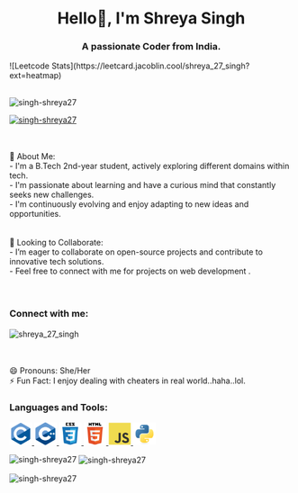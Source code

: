 <h1 align="center">Hello👋, I'm Shreya Singh</h1>
<h3 align="center">A passionate Coder from India.</h3>
![Leetcode Stats](https://leetcard.jacoblin.cool/shreya_27_singh?ext=heatmap)
<br>
<br>
<p align="left"> <img src="https://komarev.com/ghpvc/?username=singh-shreya27&label=Profile%20views&color=0e75b6&style=flat" alt="singh-shreya27" /> </p>

<p align="left"> <a href="https://github.com/ryo-ma/github-profile-trophy"><img src="https://github-profile-trophy.vercel.app/?username=singh-shreya27" alt="singh-shreya27" /></a> </p>
  <br>
  <br>
🌱 About Me:<br>
- I'm a B.Tech 2nd-year student, actively exploring different domains within tech.<br>
- I'm passionate about learning and have a curious mind that constantly seeks new challenges.<br>
- I'm continuously evolving and enjoy adapting to new ideas and opportunities.<br>
<br>
<br>
💬 Looking to Collaborate:<br>
- I’m eager to collaborate on open-source projects and contribute to innovative tech solutions.<br>
- Feel free to connect with me for projects on web development .<br>

<br>
<br>
<h3 align="left">Connect with me:</h3>
<p align="left">
<a target="blank"><img align="center" src="https://raw.githubusercontent.com/rahuldkjain/github-profile-readme-generator/master/src/images/icons/Social/leet-code.svg" alt="shreya_27_singh" height="30" width="40" /></a>
</p>
<br>
<br>
😄 Pronouns: She/Her  <br>
⚡ Fun Fact: I enjoy dealing with cheaters in real world..haha..lol.<br>

<h3 align="left">Languages and Tools:</h3>
<p align="left"> <a href="https://www.cprogramming.com/" target="_blank" rel="noreferrer"> <img src="https://raw.githubusercontent.com/devicons/devicon/master/icons/c/c-original.svg" alt="c" width="40" height="40"/> </a> <a href="https://www.w3schools.com/cpp/" target="_blank" rel="noreferrer"> <img src="https://raw.githubusercontent.com/devicons/devicon/master/icons/cplusplus/cplusplus-original.svg" alt="cplusplus" width="40" height="40"/> </a> <a href="https://www.w3schools.com/css/" target="_blank" rel="noreferrer"> <img src="https://raw.githubusercontent.com/devicons/devicon/master/icons/css3/css3-original-wordmark.svg" alt="css3" width="40" height="40"/> </a> <a href="https://www.w3.org/html/" target="_blank" rel="noreferrer"> <img src="https://raw.githubusercontent.com/devicons/devicon/master/icons/html5/html5-original-wordmark.svg" alt="html5" width="40" height="40"/> </a> <a href="https://developer.mozilla.org/en-US/docs/Web/JavaScript" target="_blank" rel="noreferrer"> <img src="https://raw.githubusercontent.com/devicons/devicon/master/icons/javascript/javascript-original.svg" alt="javascript" width="40" height="40"/> </a> <a href="https://www.python.org" target="_blank" rel="noreferrer"> <img src="https://raw.githubusercontent.com/devicons/devicon/master/icons/python/python-original.svg" alt="python" width="40" height="40"/> </a> </p>

<p><img align="left" src="https://github-readme-stats.vercel.app/api/top-langs?username=singh-shreya27&show_icons=true&locale=en&layout=compact" alt="singh-shreya27" /></p>

<p>&nbsp;<img align="center" src="https://github-readme-stats.vercel.app/api?username=singh-shreya27&show_icons=true&locale=en" alt="singh-shreya27" /></p>

<p><img align="center" src="https://github-readme-streak-stats.herokuapp.com/?user=singh-shreya27&" alt="singh-shreya27" /></p>
